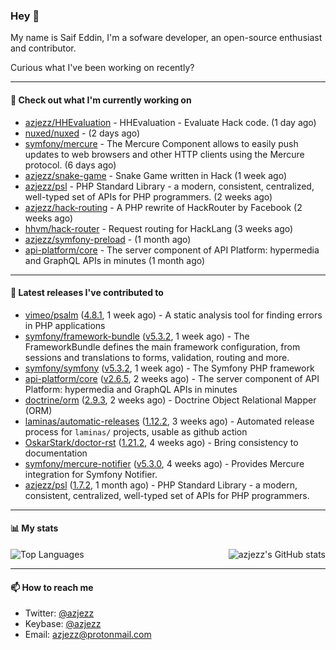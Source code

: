### Hey 👋

My name is Saif Eddin, I'm a sofware developer, an open-source enthusiast and contributor.

Curious what I've been working on recently?

---

#### 👷 Check out what I'm currently working on

- [azjezz/HHEvaluation](https://github.com/azjezz/HHEvaluation) - HHEvaluation - Evaluate Hack code. (1 day ago)
- [nuxed/nuxed](https://github.com/nuxed/nuxed) -  (2 days ago)
- [symfony/mercure](https://github.com/symfony/mercure) - The Mercure Component allows to easily push updates to web browsers and other HTTP clients using the Mercure protocol. (6 days ago)
- [azjezz/snake-game](https://github.com/azjezz/snake-game) - Snake Game written in Hack (1 week ago)
- [azjezz/psl](https://github.com/azjezz/psl) - PHP Standard Library - a modern, consistent, centralized, well-typed set of APIs for PHP programmers. (2 weeks ago)
- [azjezz/hack-routing](https://github.com/azjezz/hack-routing) - A PHP rewrite of HackRouter by Facebook (2 weeks ago)
- [hhvm/hack-router](https://github.com/hhvm/hack-router) - Request routing for HackLang (3 weeks ago)
- [azjezz/symfony-preload](https://github.com/azjezz/symfony-preload) -  (1 month ago)
- [api-platform/core](https://github.com/api-platform/core) - The server component of API Platform: hypermedia and GraphQL APIs in minutes (1 month ago)

---

#### 🔭 Latest releases I've contributed to

- [vimeo/psalm](https://github.com/vimeo/psalm) ([4.8.1](https://github.com/vimeo/psalm/releases/tag/4.8.1), 1 week ago) - A static analysis tool for finding errors in PHP applications
- [symfony/framework-bundle](https://github.com/symfony/framework-bundle) ([v5.3.2](https://github.com/symfony/framework-bundle/releases/tag/v5.3.2), 1 week ago) - The FrameworkBundle defines the main framework configuration, from sessions and translations to forms, validation, routing and more.
- [symfony/symfony](https://github.com/symfony/symfony) ([v5.3.2](https://github.com/symfony/symfony/releases/tag/v5.3.2), 1 week ago) - The Symfony PHP framework
- [api-platform/core](https://github.com/api-platform/core) ([v2.6.5](https://github.com/api-platform/core/releases/tag/v2.6.5), 2 weeks ago) - The server component of API Platform: hypermedia and GraphQL APIs in minutes
- [doctrine/orm](https://github.com/doctrine/orm) ([2.9.3](https://github.com/doctrine/orm/releases/tag/2.9.3), 2 weeks ago) - Doctrine Object Relational Mapper (ORM)
- [laminas/automatic-releases](https://github.com/laminas/automatic-releases) ([1.12.2](https://github.com/laminas/automatic-releases/releases/tag/1.12.2), 3 weeks ago) - Automated release process for `laminas/` projects, usable as github action
- [OskarStark/doctor-rst](https://github.com/OskarStark/doctor-rst) ([1.21.2](https://github.com/OskarStark/doctor-rst/releases/tag/1.21.2), 4 weeks ago) - Bring consistency to documentation
- [symfony/mercure-notifier](https://github.com/symfony/mercure-notifier) ([v5.3.0](https://github.com/symfony/mercure-notifier/releases/tag/v5.3.0), 4 weeks ago) - Provides Mercure integration for Symfony Notifier.
- [azjezz/psl](https://github.com/azjezz/psl) ([1.7.2](https://github.com/azjezz/psl/releases/tag/1.7.2), 1 month ago) - PHP Standard Library - a modern, consistent, centralized, well-typed set of APIs for PHP programmers.

---

#### 📊 My stats

<img align="right" alt="azjezz's GitHub stats" src="https://github-readme-stats.vercel.app/api?username=azjezz&count_private=1&show_icons=true&" />

![Top Languages](https://github-readme-stats.vercel.app/api/top-langs/?username=azjezz)

---

#### 📫 How to reach me

- Twitter: [@azjezz](https://twitter.com/azjezz)
- Keybase: [@azjezz](https://keybase.io/azjezz)
- Email: [azjezz@protonmail.com](mailto://azjezz@protonmail.com)
